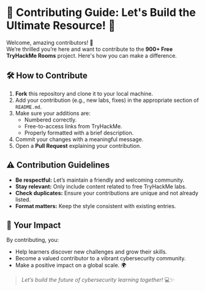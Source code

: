 # 🌟 Contributing Guide: Let's Build the Ultimate Resource! 🌟

Welcome, amazing contributors! 👋  
We’re thrilled you’re here and want to contribute to the **900+ Free TryHackMe Rooms** project. Here's how you can make a difference.



## **🛠️ How to Contribute**
1. **Fork** this repository and clone it to your local machine.
2. Add your contribution (e.g., new labs, fixes) in the appropriate section of `README.md`.
3. Make sure your additions are:
   - Numbered correctly.
   - Free-to-access links from TryHackMe.
   - Properly formatted with a brief description.
4. Commit your changes with a meaningful message.
5. Open a **Pull Request** explaining your contribution. 



## **⚠️ Contribution Guidelines**
- **Be respectful:** Let’s maintain a friendly and welcoming community.  
- **Stay relevant:** Only include content related to free TryHackMe labs.  
- **Check duplicates:** Ensure your contributions are unique and not already listed.  
- **Format matters:** Keep the style consistent with existing entries.  



## **🚀 Your Impact**
By contributing, you:
- Help learners discover new challenges and grow their skills.
- Become a valued contributor to a vibrant cybersecurity community.
- Make a positive impact on a global scale. 🌍  

> _Let’s build the future of cybersecurity learning together!_ 💻✨  
